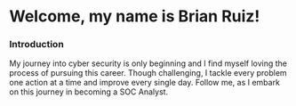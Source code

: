 # **Welcome, my name is Brian Ruiz!**

### **Introduction**
My journey into cyber security is only beginning and I find myself loving the process of pursuing this career. Though challenging, I tackle every problem one action at a time and improve every single day. Follow me, as I embark on this journey in becoming a SOC Analyst.
  

<!--
**BrianTRuiz/BrianTRuiz** is a ✨ _special_ ✨ repository because its `README.md` (this file) appears on your GitHub profile.

Here are some ideas to get you started:

- 🔭 I’m currently working on ...
- 🌱 I’m currently learning ...
- 👯 I’m looking to collaborate on ...
- 🤔 I’m looking for help with ...
- 💬 Ask me about ...
- 📫 How to reach me: ...
- 😄 Pronouns: ...
- ⚡ Fun fact: ...
-->
